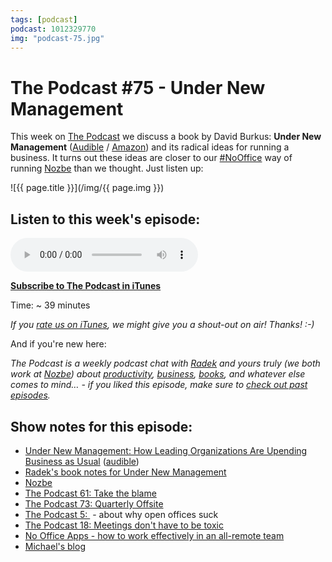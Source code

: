 ```yaml
---
tags: [podcast]
podcast: 1012329770
img: "podcast-75.jpg"
---
```


# The Podcast #75 - Under New Management

This week on [The Podcast][p] we discuss a book by David Burkus: **Under New Management** ([Audible](https://www.audible.com/pd/B01CIR380G?tag=sliwinski-20) / [Amazon](https://www.amazon.com/dp/0544630971?tag=sliwinski-20)) and its radical ideas for running a business. It turns out these ideas are closer to our [#NoOffice](/nooffice) way of running [Nozbe][n] than we thought. Just listen up:

<!--More-->

![{{ page.title }}](/img/{{ page.img }})

## Listen to this week's episode:

<audio controls>
<source src="https://files.nozbe.com/podcast/075.mp3" type="audio/mpeg">
</audio>

**[Subscribe to The Podcast in iTunes][i]**

Time: ~ 39 minutes

*If you [rate us on iTunes][i], we might give you a shout-out on air! Thanks! :-)*

And if you're new here:

*The Podcast is a weekly podcast chat with [Radek][r] and yours truly (we both work at [Nozbe][n]) about [productivity](/productivity), [business](/business), [books](/books), and whatever else comes to mind… - if you liked this episode, make sure to [check out past episodes](/podcast).*

## Show notes for this episode:

  * [Under New Management: How Leading Organizations Are Upending Business as Usual](https://www.amazon.com/Under-New-Management-Organizations-Upending/dp/0544630971/) ([audible](http://www.audible.com/pd/Business/Under-New-Management-Audiobook/B01CIR380G/))
  * [Radek's book notes for Under New Management](http://radex.io/books/under-new-management/)
  * [Nozbe](https://nozbe.com/)
  * [The Podcast 61: Take the blame](/podcast-61)
  * [The Podcast 73: Quarterly Offsite](/podcast-73)
  * [The Podcast 5: ](/podcast-5) - about why open offices suck
  * [The Podcast 18: Meetings don't have to be toxic](/podcast-18)
  * [No Office Apps - how to work effectively in an all-remote team](https://www.youtube.com/watch?v=5V6X4GJwAkQ) 
  * [Michael's blog](https://sliwinski.com/)

[e]: /podcast-75

[p]: /podcast
[n]: https://nozbe.com/?a=mike
[r]: https://michael.gratis/radex
[i]: https://michael.gratis/thepodcast